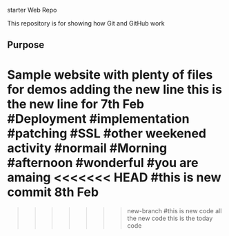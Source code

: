 starter Web Repo

This repository is for showing how Git and GitHub work

## Purpose

Sample website with plenty of files for demos
adding the new line
this is the new line for 7th Feb
#Deployment
#implementation
#patching
#SSL
#other weekened activity 
#normail
#Morning
#afternoon
#wonderful
#you are amaing
<<<<<<< HEAD
#this is new commit 8th Feb
=======
>>>>>>> new-branch
#this is new code
all the new code 
this is the today code 
